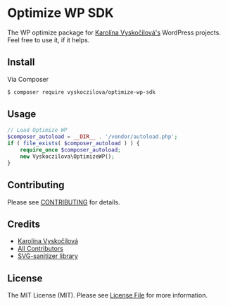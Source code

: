 # Optimize WP SDK

The WP optimize package for [Karolína Vyskočilová's](https://kybernaut.cz) WordPress projects. Feel free to use it, if it helps.

## Install

Via Composer

``` bash
$ composer require vyskoczilova/optimize-wp-sdk
```

## Usage

``` php
// Load Optimize WP
$composer_autoload = __DIR__ . '/vendor/autoload.php';
if ( file_exists( $composer_autoload ) ) {
	require_once $composer_autoload;
	new Vyskoczilova\OptimizeWP();
}
```

## Contributing

Please see [CONTRIBUTING](https://github.com/vyskoczilova/optimize-wp-sdk/blob/master/CONTRIBUTING.md) for details.

## Credits

* [Karolína Vyskočilová](https://github.com/vyskoczilova)
* [All Contributors](https://github.com/vyskoczilova/optimize-wp-sdk/contributors)
* [SVG-sanitizer library](https://github.com/darylldoyle/svg-sanitizer)

## License

The MIT License (MIT). Please see [License File](LICENSE.md) for more information.
